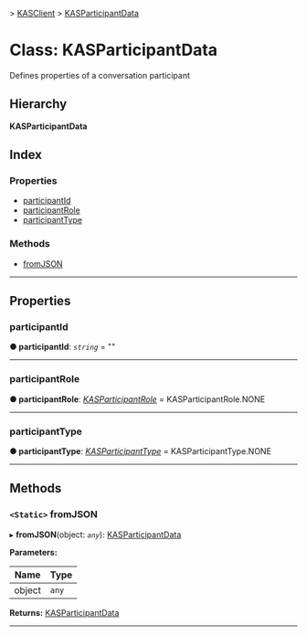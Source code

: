 [](../README.md) > [KASClient](../modules/kasclient.md) > [KASParticipantData](../classes/kasclient.kasparticipantdata.md)

# Class: KASParticipantData


Defines properties of a conversation participant

## Hierarchy

**KASParticipantData**

## Index

### Properties

* [participantId](kasclient.kasparticipantdata.md#participantid)
* [participantRole](kasclient.kasparticipantdata.md#participantrole)
* [participantType](kasclient.kasparticipantdata.md#participanttype)


### Methods

* [fromJSON](kasclient.kasparticipantdata.md#fromjson)




---

## Properties

<a id="participantid"></a>

###  participantId

**● participantId**: *`string`* = ""

___




<a id="participantrole"></a>

###  participantRole

**● participantRole**: *[KASParticipantRole](../enums/kasclient.kasparticipantrole.md)* =  KASParticipantRole.NONE

___




<a id="participanttype"></a>

###  participantType

**● participantType**: *[KASParticipantType](../enums/kasclient.kasparticipanttype.md)* =  KASParticipantType.NONE

___





## Methods

<a id="fromjson"></a>

### `<Static>` fromJSON

▸ **fromJSON**(object: *`any`*): [KASParticipantData](kasclient.kasparticipantdata.md)

**Parameters:**

| Name | Type |
| ------ | ------ |
| object | `any` |

**Returns:** [KASParticipantData](kasclient.kasparticipantdata.md)

___





